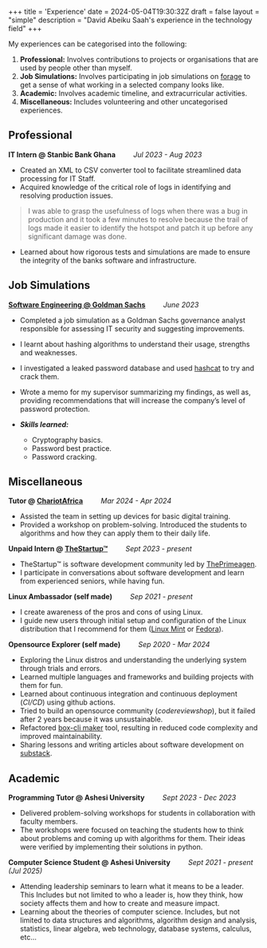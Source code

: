 +++
title = 'Experience'
date = 2024-05-04T19:30:32Z
draft = false
layout = "simple"
description = "David Abeiku Saah's experience in the technology field"
+++

My experiences can be categorised into the following:

1. **Professional:** Involves contributions to projects or organisations that
   are used by people other than myself.
2. **Job Simulations:** Involves participating in job simulations on
   [forage](https://www.theforage.com) to get a sense of what working in a selected
   company looks like.
3. **Academic:** Involves academic timeline, and extracurricular activities.
4. **Miscellaneous:** Includes volunteering and other uncategorised experiences.

## Professional

**IT Intern @ Stanbic Bank Ghana** &emsp;&emsp; _Jul 2023 - Aug 2023_

- Created an XML to CSV converter tool to facilitate streamlined data processing
  for IT Staff.
- Acquired knowledge of the critical role of logs in identifying and resolving
  production issues.

> I was able to grasp the usefulness of logs when there was a bug in production
> and it took a few minutes to resolve because the trail of logs made it easier
> to identify the hotspot and patch it up before any significant damage was done.

- Learned about how rigorous tests and simulations are made to ensure the
  integrity of the banks software and infrastructure.

## Job Simulations

**[Software Engineering @ Goldman Sachs](https://bit.ly/4hgzK0a)** &emsp;&emsp; _June 2023_

- Completed a job simulation as a Goldman Sachs governance analyst responsible
  for assessing IT security and suggesting improvements.
- I learnt about hashing algorithms to understand their usage, strengths and weaknesses.
- I investigated a leaked password database and used [hashcat](https://hashcat.net/hashcat/)
  to try and crack them.
- Wrote a memo for my supervisor summarizing my findings, as well as, providing
  recommendations that will increase the company’s level of password protection.
- **_Skills learned:_**

  - Cryptography basics.
  - Password best practice.
  - Password cracking.

## Miscellaneous

**Tutor @ [ChariotAfrica](https://www.chariotafrica.com/)** &emsp;&emsp; _Mar 2024 - Apr 2024_

- Assisted the team in setting up devices for basic digital training.
- Provided a workshop on problem-solving. Introduced the students to algorithms
  and how they can apply them to their daily life.

**Unpaid Intern @ [TheStartup&trade;](http://twitch.tv/ThePrimeagen)** &emsp;&emsp; _Sept 2023 - present_

- TheStartup&trade; is software development community led by [ThePrimeagen](https://linktr.ee/ThePrimeagen).
- I participate in conversations about software development and learn from
  experienced seniors, while having fun.

**Linux Ambassador (self made)** &emsp;&emsp; _Sep 2021 - present_

- I create awareness of the pros and cons of using Linux.
- I guide new users through initial setup and configuration of the Linux
  distribution that I recommend for them ([Linux Mint](https://linuxmint.com/) or
  [Fedora](https://fedoraproject.org/)).

**Opensource Explorer (self made)** &emsp;&emsp; _Sep 2020 - Mar 2024_

- Exploring the Linux distros and understanding the underlying system through
  trials and errors.
- Learned multiple languages and frameworks and building projects with them for fun.
- Learned about continuous integration and continuous deployment (_CI/CD_) using
  github actions.
- Tried to build an opensource community (_codereviewshop_), but it failed after
  2 years because it was unsustainable.
- Refactored [box-cli maker](https://bit.ly/3UkqnTa)
  tool, resulting in reduced code complexity and
  improved maintainability.
- Sharing lessons and writing articles about software development on [substack](https://davesaah.substack.com).

## Academic

**Programming Tutor @ Ashesi University** &emsp;&emsp; _Sept 2023 - Dec 2023_

- Delivered problem-solving workshops for students in collaboration with faculty
  members.
- The workshops were focused on teaching the students how to think about problems
  and coming up with algorithms for them. Their ideas were verified by implementing
  their solutions in python.

**Computer Science Student @ Ashesi University** &emsp;&emsp; _Sept 2021 - present (Jul 2025)_

- Attending leadership seminars to learn what it means to be a leader. This Includes
  but not limited to who a leader is, how they think, how society affects them and
  how to create and measure impact.
- Learning about the theories of computer science. Includes, but not limited to
  data structures and algorithms, algorithm design and analysis, statistics,
  linear algebra, web technology, database systems, calculus, etc...
